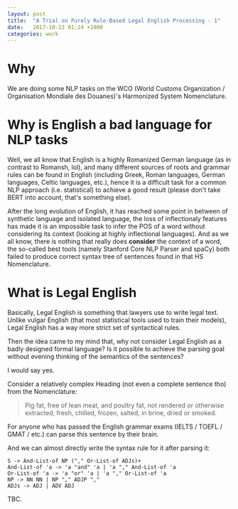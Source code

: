 ```yaml
---
layout: post
title:  "A Trial on Purely Rule-Based Legal English Processing - 1"
date:   2017-10-22 01:24 +1000
categories: work
---
```


# Why
We are doing some NLP tasks on the WCO (World Customs Organization / Organisation Mondiale des Douanes)'s Harmonized System 
Nomenclature.

# Why is English a bad language for NLP tasks
Well, we all know that English is a highly Romanized German language (as in contrast to Romansh, lol), and many different sources 
of roots and grammar rules can be found in English (including Greek, Roman languages, German languages, Celtic languages, etc.), 
hence it is a 
difficult task for a common NLP approach (i.e. statistical) to achieve a good result (please don't take BERT into account, that's 
something else).

After the long evolution of English, it has reached some point in between of synthetic language and isolated language, 
the loss of inflectionaly features has made 
it is 
an impossible task to infer the POS of a word without considering its context (looking at highly inflectional languages). And as we 
all know, there is nothing that really does **consider** the context of a word, the so-called best tools (namely Stanford Core NLP 
Parser and spaCy) both failed to produce correct syntax tree of sentences found in that HS Nomenclature.

# What is Legal English
Basically, Legal English is something that lawyers use to write legal text. Unlike vulgar English (that most statistical tools used
to train their models), Legal English has a way more strict set of syntactical rules.

Then the idea came to my mind that, why not consider Legal English as a badly designed formal language? Is it possible to achieve
the parsing goal without evening thinking of the semantics of the sentences?

I would say yes.

Consider a relatively complex Heading (not even a complete sentence tho) from the Nomenclature:

> Pig fat, free of lean meat, and poultry fat, not rendered or
otherwise extracted, fresh, chilled, frozen, salted, in brine, dried
or smoked. 

For anyone who has passed the English grammar exams (IELTS / TOEFL / GMAT / etc.) can parse this sentence by their brain. 

And we can almost directly write the syntax rule for it after parsing it:

```
S -> And-List-of NP ("," Or-List-of ADJs)+
And-List-of 'a -> 'a "and" 'a | 'a "," And-List-of 'a
Or-List-of 'a -> 'a "or" 'a | 'a "," Or-List-of 'a
NP -> NN NN | NP "," ADJP ","
ADJs -> ADJ | ADV ADJ
```

TBC.

